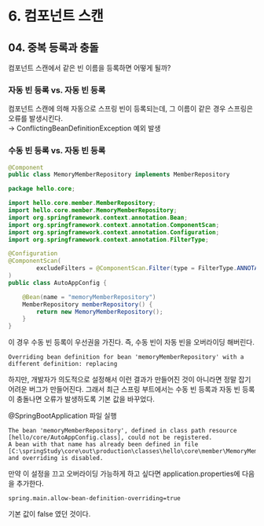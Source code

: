 # 6. 컴포넌트 스캔
## 04. 중복 등록과 충돌
컴포넌트 스캔에서 같은 빈 이름을 등록하면 어떻게 될까?
### 자동 빈 등록 vs. 자동 빈 등록
컴포넌트 스캔에 의해 자동으로 스프링 빈이 등록되는데, 그 이름이 같은 경우 스프링은 오류를 발생시킨다.   
→ ConflictingBeanDefinitionException 예외 발생

### 수동 빈 등록 vs. 자동 빈 등록
```java
@Component
public class MemoryMemberRepository implements MemberRepository
```
```java
package hello.core;

import hello.core.member.MemberRepository;
import hello.core.member.MemoryMemberRepository;
import org.springframework.context.annotation.Bean;
import org.springframework.context.annotation.ComponentScan;
import org.springframework.context.annotation.Configuration;
import org.springframework.context.annotation.FilterType;

@Configuration
@ComponentScan(
        excludeFilters = @ComponentScan.Filter(type = FilterType.ANNOTATION, classes = Configuration.class)
)
public class AutoAppConfig {

    @Bean(name = "memoryMemberRepository")
    MemberRepository memberRepository() {
        return new MemoryMemberRepository();
    }
}
```
이 경우 수동 빈 등록이 우선권을 가진다. 즉, 수동 빈이 자동 빈을 오버라이딩 해버린다.
```
Overriding bean definition for bean 'memoryMemberRepository' with a different definition: replacing
```
하지만, 개발자가 의도적으로 설정해서 이런 결과가 만들어진 것이 아니라면 정말 잡기 어려운 버그가 만들어진다.
그래서 최근 스프링 부트에서는 수동 빈 등록과 자동 빈 등록이 충돌나면 오류가 발생하도록 기본 값을 바꾸었다.

@SpringBootApplication 파일 실행
```
The bean 'memoryMemberRepository', defined in class path resource [hello/core/AutoAppConfig.class], could not be registered.
A bean with that name has already been defined in file [C:\springStudy\core\out\production\classes\hello\core\member\MemoryMemberRepository.class] and overriding is disabled.
```
만약 이 설정을 끄고 오버라이딩 가능하게 하고 싶다면 application.properties에 다음을 추가한다.
```
spring.main.allow-bean-definition-overriding=true
```
기본 값이 false 였던 것이다.
